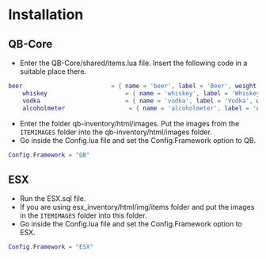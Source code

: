 # Installation
## QB-Core
- Enter the QB-Core/shared/items.lua file. Insert the following code in a suitable place there.
```lua
beer                         = { name = 'beer', label = 'Beer', weight = 500, type = 'item', image = 'beer.png', unique = false, useable = true, shouldClose = true, combinable = nil, description = '' },
    whiskey                      = { name = 'whiskey', label = 'Whiskey', weight = 500, type = 'item', image = 'whiskey.png', unique = false, useable = true, shouldClose = true, combinable = nil, description = '' },
    vodka                        = { name = 'vodka', label = 'Vodka', weight = 500, type = 'item', image = 'vodka.png', unique = false, useable = true, shouldClose = true, combinable = nil, description = '' },
    alcoholmeter                  = { name = 'alcoholmeter', label = 'Alcohol Meter', weight = 200, type = 'item', image = 'alcoholmeter.png', unique = false, useable = true, shouldClose = true, combinable = nil, description = 'Alcoholmeter' },
```
- Enter the folder qb-inventory/html/images. Put the images from the `ITEMIMAGES` folder into the qb-inventory/html/images folder.
- Go inside the Config.lua file and set the Config.Framework option to QB.
```lua
Config.Framework = "QB"
```

## ESX
- Run the ESX.sql file.
- If you are using esx_inventory/html/img/items folder and put the images in the `ITEMIMAGES` folder into this folder.
- Go inside the Config.lua file and set the Config.Framework option to ESX.
```lua
Config.Framework = "ESX"
```

